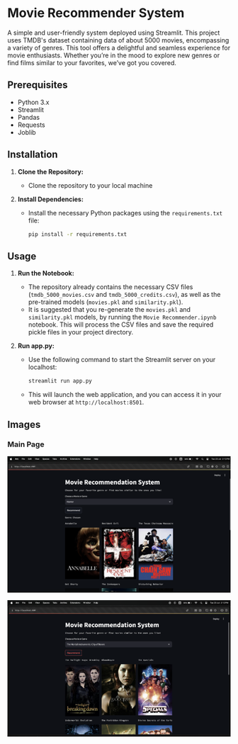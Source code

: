 # Movie Recommender System

A simple and user-friendly system deployed using Streamlit. This project uses TMDB's dataset containing data of about 5000 movies, encompassing a variety of genres. This tool offers a delightful and seamless experience for movie enthusiasts. Whether you’re in the mood to explore new genres or find films similar to your favorites, we’ve got you covered.

## Prerequisites

- Python 3.x
- Streamlit
- Pandas
- Requests
- Joblib

## Installation

1. **Clone the Repository:**
   - Clone the repository to your local machine 
    

2. **Install Dependencies:**
   - Install the necessary Python packages using the `requirements.txt` file:
     ```bash
     pip install -r requirements.txt
     ```

## Usage

1. **Run the Notebook:**
   - The repository already contains the necessary CSV files (`tmdb_5000_movies.csv` and `tmdb_5000_credits.csv`), as well as the pre-trained models (`movies.pkl` and `similarity.pkl`). 
   - It is suggested that you re-generate the `movies.pkl` and `similarity.pkl` models, by running the `Movie Recommender.ipynb` notebook. This will process the CSV files and save the required pickle files in your project directory.

2. **Run app.py:**
   - Use the following command to start the Streamlit server on your localhost:
     ```bash
     streamlit run app.py
     ```
   - This will launch the web application, and you can access it in your web browser at `http://localhost:8501`.

## Images
### Main Page
![Main Page Screenshot](images/screenshot2.png)

![Main Page Screenshot](images/screenshot1.png)
